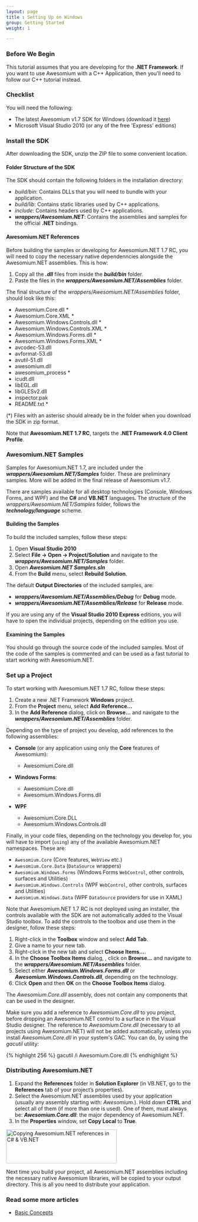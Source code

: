 ```yaml
---
layout: page
title : Setting Up on Windows
group: Getting Started
weight: 1

---
```


### Before We Begin

This tutorial assumes that you are developing for the **.NET Framework**. If you want to use Awesomium with a C++ Application, then you'll need to follow our C++ tutorial instead.

### Checklist
You will need the following:

* The latest Awesomium v1.7 SDK for Windows (download it [here](http://www.awesomium.com/download/))
* Microsoft Visual Studio 2010 (or any of the free 'Express' editions)

### Install the SDK
After downloading the SDK, unzip the ZIP file to some convenient location.

#### Folder Structure of the SDK
The SDK should contain the following folders in the installation directory:

* *build/bin*: Contains DLLs that you will need to bundle with your application.
* *build/lib*: Contains static libraries used by C++ applications.
* *include*: Contains headers used by C++ applications.
* **_wrappers/Awesomium.NET_**: Contains the assemblies and samples for the official **.NET** bindings.

#### Awesomium.NET References

Before building the samples or developing for Awesomium.NET 1.7 RC, you will need to copy the necessary native dependenncies alongside the Awesomium.NET assemblies. This is how:

1. Copy all the **_.dll_** files from inside the **_build/bin_** folder.
2. Paste the files in the **_wrappers/Awesomium.NET/Assemblies_** folder.

The final structure of the *wrappers/Awesomium.NET/Assemblies* folder, should look like this:

* Awesomium.Core.dll \*
* Awesomium.Core.XML \*
* Awesomium.Windows.Controls.dll \*
* Awesomium.Windows.Controls.XML \*
* Awesomium.Windows.Forms.dll \*
* Awesomium.Windows.Forms.XML \*
* avcodec-53.dll
* avformat-53.dll
* avutil-51.dll
* awesomium.dll
* awesomium_process \*
* icudt.dll
* libEGL.dll
* libGLESv2.dll
* inspector.pak
* README.txt \*

(\*) Files with an asterisc should already be in the folder when you download the SDK in zip format.

Note that **Awesomium.NET 1.7 RC**, targets the **.NET Framework 4.0 Client Profile**.

### Awesomium.NET Samples

Samples for Awesomium.NET 1.7, are included under the **_wrappers/Awesomium.NET/Samples_** folder. These are preliminary samples. More will be added in the final release of Awesomium v1.7.

There are samples available for all desktop technologies (Console, Windows Forms, and WPF) and the **C#** and **VB.NET** languages. The structure of the *wrappers/Awesomium.NET/Samples* folder, follows the **_technology/language_** scheme.

#### Building the Samples

To build the included samples, follow these steps:

1. Open **Visual Studio 2010**
2. Select **File -> Open -> Project/Solution** and navigate to the **_wrappers/Awesomium.NET/Samples_** folder.
3. Open **_Awesomium.NET Samples.sln_**
4. From the **Build** menu, select **Rebuild Solution**.

The default **Output Directories** of the included samples, are: 

* **_wrappers/Awesomium.NET/Assemblies/Debug_** for **Debug** mode.
* **_wrappers/Awesomium.NET/Assemblies/Release_** for **Release** mode.

If you are using any of the **Visual Studio 2010 Express** editions, you will have to open the individual projects, depending on the edition you use.

#### Examining the Samples

You should go through the source code of the included samples. Most of the code of the samples is commented and can be used as a fast tutorial to start working with Awesomium.NET.

### Set up a Project

To start working with Awesomium.NET 1.7 RC, follow these steps:

1. Create a new .NET Framework **Windows** project.
2. From the **Project** menu, select **Add Reference...**
3. In the **Add Reference** dialog, click on **Browse...** and navigate to the **_wrappers/Awesomium.NET/Assemblies_** folder.

Depending on the type of project you develop, add references to the following assemblies:

* **Console** (or any application using only the **Core** features of Awesomium):

  * Awesomium.Core.dll
* **Windows Forms**:
  * Awesomium.Core.dll
  * Awesomium.Windows.Forms.dll
* **WPF**
  * Awesomium.Core.DLL
  * Awesomium.Windows.Controls.dll

Finally, in your code files, depending on the technology you develop for, you will have to import (`using`) any of the available Awesomium.NET namespaces. These are:

* `Awesomium.Core` (Core features, `WebView` etc.)
* `Awesomium.Core.Data` (`DataSource` wrappers)
* `Awesomium.Windows.Forms` (Windows Forms `WebControl`, other controls, surfaces and Utilities)
* `Awesomium.Windows.Controls` (WPF `WebControl`, other controls, surfaces and Utilities)
* `Awesomium.Windows.Data` (WPF `DataSource` providers for use in XAML)

Note that Awesomium.NET 1.7 RC is not deployed using an installer, the controls available with the SDK are not automatically added to the Visual Studio toolbox. To add the controls to the toolbox and use them in the designer, follow these steps:

1. Right-click in the **Toolbox** window and select **Add Tab**.
2. Give a name to your new tab.
3. Right-click in the new tab and select **Choose Items...**.
4. In the **Choose Toolbox Items** dialog, , click on **Browse...** and navigate to the **_wrappers/Awesomium.NET/Assemblies_** folder.
5. Select either **_Awesomium.Windows.Forms.dll_** or **_Awesomium.Windows.Controls.dll_**, depending on the technology.
6. Click **Open** and then **OK** on the **Choose Toolbox Items** dialog.

The *Awesomium.Core.dll* assembly, does not contain any components that can be used in the designer.

Make sure you add a reference to *Awesomium.Core.dll* to you project, before dropping an Awesomium.NET control to a surface in the Visual Studio designer. The reference to *Awesomium.Core.dll* (necessary to all projects using Awesomium.NET) will not be added automatically, unless you install *Awesomium.Core.dll* in your system's GAC. You can do, by using the *gacutil* utility:

{% highlight 256 %}
gacutil /i Awesomium.Core.dll
{% endhighlight %}

### Distributing Awesomium.NET

1. Expand the **References** folder in **Solution Explorer** (in VB.NET, go to the **References** tab of your project’s properties).
2. Select the Awesomium.NET assemblies used by your application (usually any assembly starting with: *Awesomium.*). Hold down **CTRL** and select all of them (if more than one is used). One of them, must always be: **_Awesomium.Core.dll_**: the major dependency of Awesomium.NET.
3. In the **Properties** window, set **Copy Local** to **True**.

  <a href="http://labs.awesomium.com/wp-content/uploads/distribute.png"><img src="http://labs.awesomium.com/wp-content/uploads/distribute-300x92.png" alt="Copying Awesomium.NET references in C# &amp; VB.NET" title="Copying Awesomium.NET references in C# &amp; VB.NET" width="300" height="92" class="size-medium wp-image-1137"></a>

Next time you build your project, all Awesomium.NET assemblies including the necessary native Awesomium libraries, will be copied to your output directory. This is all you need to distribute your application.

### Read some more articles
* [Basic Concepts](basic-concepts.html)

